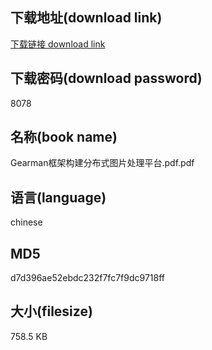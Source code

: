 ## 下载地址(download link)
[下载链接 download link](https://voluble-croquembouche-d321dc.netlify.app/?s=Gearman%E6%A1%86%E6%9E%B6%E6%9E%84%E5%BB%BA%E5%88%86%E5%B8%83%E5%BC%8F%E5%9B%BE%E7%89%87%E5%A4%84%E7%90%86%E5%B9%B3%E5%8F%B0.pdf)

## 下载密码(download password)
8078

## 名称(book name)
Gearman框架构建分布式图片处理平台.pdf.pdf

## 语言(language)
chinese

## MD5
d7d396ae52ebdc232f7fc7f9dc9718ff

## 大小(filesize)
758.5 KB
